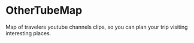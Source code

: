 # OtherTubeMap
Map of travelers youtube channels clips, so you can plan your trip visiting interesting places.
